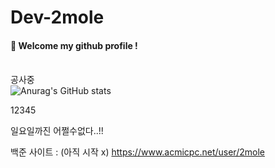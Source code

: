 # Dev-2mole

####  :wave: Welcome my github profile !

<br> 공사중 </br>
![Anurag's GitHub stats](https://github-readme-stats.vercel.app/api?username=Dev-2mole&show_icons=true&theme=radical)
 
12345

일요일까진 어쩔수없다..!!
    

백준 사이트 : (아직 시작 x)
https://www.acmicpc.net/user/2mole
